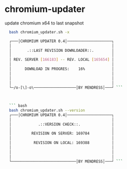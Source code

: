 chromium-updater
================

update chromium x64 to last snapshot

``` bash
  bash chromium_updater.sh -x

  ┌───│CHROMIUM UPDATER 0.4│────────────────────┐
  │                                             │ 
  │       .::LAST REVISION DOWNLOADER::.        │ 
  │                                             │  
  │ REV. SERVER [166183] -- REV. LOCAL [165654] │ 
  │                                             │  
  │      DOWNLOAD IN PROGRES:    16%            │ 
  │                                             │  
  │                                             │  
  │                                             │ 
  └─/o-[\]-o\───────────────────│BY MENDRESS│───┘ ```
  

  
  ``` bash
  bash chromium_updater.sh --version
  ┌───│CHROMIUM UPDATER 0.4│────────────────────┐
  │                                             │ 
  │            .::VERSION CHECK::.              │ 
  │                                             │  
  │         REVISION ON SERVER: 169784          │ 
  │                                             │  
  │          REVISION ON LOCAL: 169388          │ 
  │                                             │  
  │                                             │  
  │                                             │ 
  └─────────────────────────────│BY MENDRESS│───┘ ```
